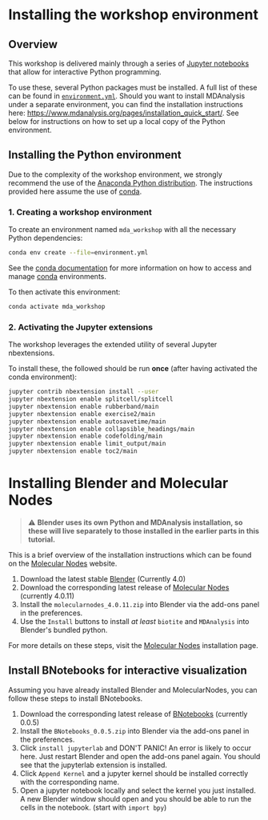 # Installing the workshop environment

## Overview

This workshop is delivered mainly through a series of [Jupyter notebooks][1]
that allow for interactive Python programming.

To use these, several Python packages must be installed. A full list of these
can be found in [`environment.yml`](environment.yml). 
Should you want to install MDAnalysis under a separate environment, you can find the installation instructions here: https://www.mdanalysis.org/pages/installation_quick_start/.
See below for instructions on how to set up a local copy of the Python environment.

## Installing the Python environment

Due to the complexity of the workshop environment, we strongly recommend the
use of the [Anaconda Python distribution][2]. The instructions provided here
assume the use of [conda][3].

### 1. Creating a workshop environment

To create an environment named `mda_workshop` with all the necessary
Python dependencies:

```bash
conda env create --file=environment.yml
```

See the [conda documentation][4] for more information on how to access and
manage [conda][3] environments.

To then activate this environment:

```bash
conda activate mda_workshop
```

### 2. Activating the Jupyter extensions

The workshop leverages the extended utility of several Jupyter nbextensions.

To install these, the followed should be run **once** (after having activated
the conda environment):

```bash
jupyter contrib nbextension install --user
jupyter nbextension enable splitcell/splitcell
jupyter nbextension enable rubberband/main
jupyter nbextension enable exercise2/main
jupyter nbextension enable autosavetime/main
jupyter nbextension enable collapsible_headings/main
jupyter nbextension enable codefolding/main
jupyter nbextension enable limit_output/main
jupyter nbextension enable toc2/main
```

# Installing Blender and Molecular Nodes

> :warning: **Blender uses its own Python and MDAnalysis installation, so these will live separately to those installed in the earlier parts in this tutorial.**
> 
This is a brief overview of the installation instructions which can be found on the [Molecular Nodes][5] website.

1. Download the latest stable [Blender][6] (Currently 4.0)
2. Download the corresponding latest release of [Molecular Nodes][7] (currently 4.0.11)
3. Install the `molecularnodes_4.0.11.zip` into Blender via the add-ons panel in the preferences.
4. Use the `Install` buttons to install _at least_ `biotite` and `MDAnalysis` into Blender's bundled python.

For more details on these steps, visit the [Molecular Nodes][5] installation page.

## Install BNotebooks for interactive visualization

Assuming you have already installed Blender and MolecularNodes, you can follow these steps to install BNotebooks.

1. Download the corresponding latest release of [BNotebooks][8] (currently 0.0.5)
2. Install the `BNotebooks_0.0.5.zip` into Blender via the add-ons panel in the preferences.
3. Click `install jupyterlab` and DON'T PANIC! An error is likely to occur here. Just restart Blender and open the add-ons panel again. You should see that the jupyterlab extension is installed.
4. Click `Append Kernel` and a jupyter kernel should be installed correctly with the corresponding name.
5. Open a jupyter notebook locally and select the kernel you just installed. A new Blender window should open and you should be able to run the cells in the notebook. (start with `import bpy`)


[1]: https://jupyter-notebook.readthedocs.io/en/stable/
[2]: https://docs.anaconda.com/anaconda/install/
[3]: https://conda.io/projects/conda/en/latest/index.html
[4]: https://docs.conda.io/projects/conda/en/latest/user-guide/getting-started.html?highlight=conda%20activate#managing-environments
[5]: https://bradyajohnston.github.io/MolecularNodes/installation.html
[6]: https://www.blender.org/download/
[7]: https://github.com/BradyAJohnston/MolecularNodes/releases/
[8]: https://github.com/BradyAJohnston/BNotebooks/releases